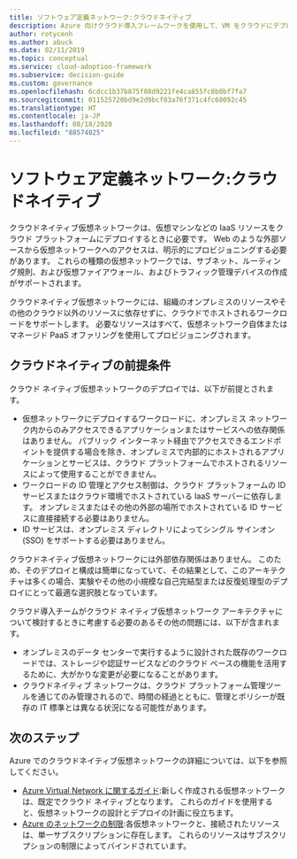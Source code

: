 ```yaml
---
title: ソフトウェア定義ネットワーク:クラウドネイティブ
description: Azure 向けクラウド導入フレームワークを使用して、VM をクラウドにデプロイするために必要なクラウドネイティブ仮想ネットワークについて説明します。
author: rotycenh
ms.author: abuck
ms.date: 02/11/2019
ms.topic: conceptual
ms.service: cloud-adoption-framework
ms.subservice: decision-guide
ms.custom: governance
ms.openlocfilehash: 6cdcc1b37b875f08d9221fe4ca855fc8b0bf7fa7
ms.sourcegitcommit: 011525720bd9e2d9bcf03a76f371c4fc68092c45
ms.translationtype: HT
ms.contentlocale: ja-JP
ms.lasthandoff: 08/18/2020
ms.locfileid: "88574025"
---
```

# <a name="software-defined-networking-cloud-native"></a>ソフトウェア定義ネットワーク:クラウドネイティブ

クラウドネイティブ仮想ネットワークは、仮想マシンなどの IaaS リソースをクラウド プラットフォームにデプロイするときに必要です。 Web のような外部ソースから仮想ネットワークへのアクセスは、明示的にプロビジョニングする必要があります。 これらの種類の仮想ネットワークでは、サブネット、ルーティング規則、および仮想ファイアウォール、およびトラフィック管理デバイスの作成がサポートされます。

クラウドネイティブ仮想ネットワークには、組織のオンプレミスのリソースやその他のクラウド以外のリソースに依存せずに、クラウドでホストされるワークロードをサポートします。 必要なリソースはすべて、仮想ネットワーク自体またはマネージド PaaS オファリングを使用してプロビジョニングされます。

## <a name="cloud-native-assumptions"></a>クラウドネイティブの前提条件

クラウド ネイティブ仮想ネットワークのデプロイでは、以下が前提とされます。

- 仮想ネットワークにデプロイするワークロードに、オンプレミス ネットワーク内からのみアクセスできるアプリケーションまたはサービスへの依存関係はありません。 パブリック インターネット経由でアクセスできるエンドポイントを提供する場合を除き、オンプレミスで内部的にホストされるアプリケーションとサービスは、クラウド プラットフォームでホストされるリソースによって使用することができません。
- ワークロードの ID 管理とアクセス制御は、クラウド プラットフォームの ID サービスまたはクラウド環境でホストされている IaaS サーバーに依存します。 オンプレミスまたはその他の外部の場所でホストされている ID サービスに直接接続する必要はありません。
- ID サービスは、オンプレミス ディレクトリによってシングル サインオン (SSO) をサポートする必要はありません。

クラウドネイティブ仮想ネットワークには外部依存関係はありません。 このため、そのデプロイと構成は簡単になっていて、その結果として、このアーキテクチャは多くの場合、実験やその他の小規模な自己完結型または反復処理型のデプロイにとって最適な選択肢となっています。

クラウド導入チームがクラウド ネイティブ仮想ネットワーク アーキテクチャについて検討するときに考慮する必要のあるその他の問題には、以下が含まれます。

- オンプレミスのデータ センターで実行するように設計された既存のワークロードでは、ストレージや認証サービスなどのクラウド ベースの機能を活用するために、大がかりな変更が必要になることがあります。
- クラウドネイティブ ネットワークは、クラウド プラットフォーム管理ツールを通じてのみ管理されるので、時間の経過とともに、管理とポリシーが既存の IT 標準とは異なる状況になる可能性があります。

## <a name="next-steps"></a>次のステップ

Azure でのクラウドネイティブ仮想ネットワークの詳細については、以下を参照してください。

- [Azure Virtual Network に関するガイド](/azure/virtual-network/virtual-network-vnet-plan-design-arm):新しく作成される仮想ネットワークは、既定でクラウド ネイティブとなります。 これらのガイドを使用すると、仮想ネットワークの設計とデプロイの計画に役立ちます。
- [Azure のネットワークの制限](/azure/azure-resource-manager/management/azure-subscription-service-limits#networking-limits):各仮想ネットワークと、接続されたリソースは、単一サブスクリプションに存在します。 これらのリソースはサブスクリプションの制限によってバインドされています。
